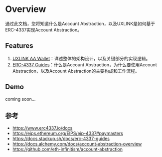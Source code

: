 # Overview
通过此文档，您将知道什么是Account Abstraction，以及UXLINK是如何基于ERC-4337实现Account Abstraction。

## Features
1. [UXLINK AA Wallet](/docs/UXLINK/introduction.md)：详述整体的架构设计，以及关键部分的实现逻辑。
2. [ERC-4337 Guides](account-abstraction/introduction.md)：什么是Account Abstraction，为什么要使用Account Abstraction，以及Account Abstraction的主要构成和工作流程。

## Demo
coming soon...

## 参考
- https://www.erc4337.io/docs
- https://eips.ethereum.org/EIPS/eip-4337#paymasters
- https://docs.stackup.sh/docs/erc-4337-guides
- https://docs.alchemy.com/docs/account-abstraction-overview
- https://github.com/eth-infinitism/account-abstraction



